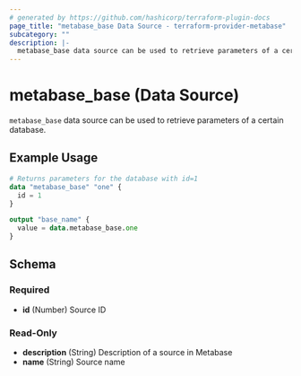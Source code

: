 ```yaml
---
# generated by https://github.com/hashicorp/terraform-plugin-docs
page_title: "metabase_base Data Source - terraform-provider-metabase"
subcategory: ""
description: |-
  metabase_base data source can be used to retrieve parameters of a certain database.
---
```


# metabase_base (Data Source)

`metabase_base` data source can be used to retrieve parameters of a certain database.

## Example Usage

```terraform
# Returns parameters for the database with id=1
data "metabase_base" "one" {
  id = 1
}

output "base_name" {
  value = data.metabase_base.one
}
```

<!-- schema generated by tfplugindocs -->
## Schema

### Required

- **id** (Number) Source ID

### Read-Only

- **description** (String) Description of a source in Metabase
- **name** (String) Source name


